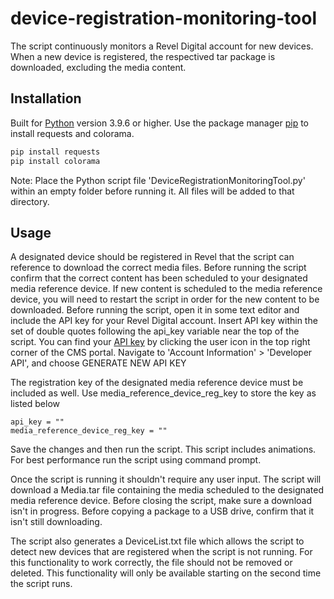 # device-registration-monitoring-tool
The script continuously monitors a Revel Digital account for new devices. When a new device is registered, the respectived tar package is downloaded, excluding the media content.

## Installation

Built for [Python](https://www.python.org/downloads/) version 3.9.6 or higher.
Use the package manager [pip](https://pip.pypa.io/en/stable/) to install requests and colorama.

```bash
pip install requests
pip install colorama
```

Note: Place the Python script file 'DeviceRegistrationMonitoringTool.py' within an empty folder before running it. All files will be added to that directory. 

## Usage
A designated device should be registered in Revel that the script can reference to download the correct media files. Before running the script confirm that the correct content has been scheduled to your designated media reference device. If new content is scheduled to the media reference device, you will need to restart the script in order for the new content to be downloaded. Before running the script, open it in some text editor and include the API key for your Revel Digital account. Insert API key within the set of double quotes following the api_key variable near the top of the script. You can find your [API key](https://as1.reveldigital.com/account/api) by clicking the user icon in the top right corner of the CMS portal. Navigate to 'Account Information' > 'Developer API', and choose GENERATE NEW API KEY

The registration key of the designated media reference device must be included as well. Use media_reference_device_reg_key to store the key as listed below

```
api_key = ""
media_reference_device_reg_key = ""
```

Save the changes and then run the script. This script includes animations. For best performance run the script using command prompt.

Once the script is running it shouldn't require any user input. The script will download a Media.tar file containing the media scheduled to the designated media reference device. Before closing the script, make sure a download isn't in progress. Before copying a package to a USB drive, confirm that it isn't still downloading.

The script also generates a DeviceList.txt file which allows the script to detect new devices that are registered when the script is not running. For this functionality to work correctly, the file should not be removed or deleted. This functionality will only be available starting on the second time the script runs.